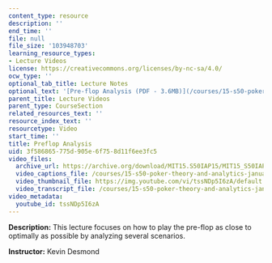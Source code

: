 ```yaml
---
content_type: resource
description: ''
end_time: ''
file: null
file_size: '103948703'
learning_resource_types:
- Lecture Videos
license: https://creativecommons.org/licenses/by-nc-sa/4.0/
ocw_type: ''
optional_tab_title: Lecture Notes
optional_text: '[Pre-flop Analysis (PDF - 3.6MB)](/courses/15-s50-poker-theory-and-analytics-january-iap-2015/resources/mit15_s50iap15_l4_preflop)'
parent_title: Lecture Videos
parent_type: CourseSection
related_resources_text: ''
resource_index_text: ''
resourcetype: Video
start_time: ''
title: Preflop Analysis
uid: 3f586865-775d-905e-6f75-8d11f6ee3fc5
video_files:
  archive_url: https://archive.org/download/MIT15.S50IAP15/MIT15_S50IAP15_lec04_300k.mp4
  video_captions_file: /courses/15-s50-poker-theory-and-analytics-january-iap-2015/8ea104385db952f0a66d87decf0866ed_tssNDp5I6zA.vtt
  video_thumbnail_file: https://img.youtube.com/vi/tssNDp5I6zA/default.jpg
  video_transcript_file: /courses/15-s50-poker-theory-and-analytics-january-iap-2015/89966b6fe4980a5bd9235e14aea07806_tssNDp5I6zA.pdf
video_metadata:
  youtube_id: tssNDp5I6zA
---
```


**Description:** This lecture focuses on how to play the pre-flop as close to optimally as possible by analyzing several scenarios.

**Instructor:** Kevin Desmond

